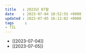 ```yaml
---
title   : 2023년 07월
date    : 2023-07-04 10:52:55 +0900
updated : 2023-07-05 16:12:02 +0900
tags     : 
- TIL
---
```

- [[2023-07-04]]
- [[2023-07-05]]
